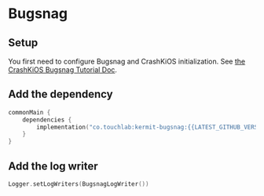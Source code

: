 # Bugsnag

## Setup

You first need to configure Bugsnag and CrashKiOS initialization. See [the CrashKiOS Bugsnag Tutorial Doc](https://crashkios.touchlab.co/docs/bugsnag).

## Add the dependency

```kotlin
commonMain {
    dependencies {
        implementation("co.touchlab:kermit-bugsnag:{{LATEST_GITHUB_VERSION}}")
    }
}
```

## Add the log writer

```kotlin
Logger.setLogWriters(BugsnagLogWriter())
```